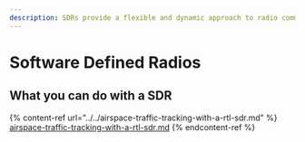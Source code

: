 ```yaml
---
description: SDRs provide a flexible and dynamic approach to radio communication.
---
```


# Software Defined Radios



## What you can do with a SDR

{% content-ref url="../../airspace-traffic-tracking-with-a-rtl-sdr.md" %}
[airspace-traffic-tracking-with-a-rtl-sdr.md](../../airspace-traffic-tracking-with-a-rtl-sdr.md)
{% endcontent-ref %}
